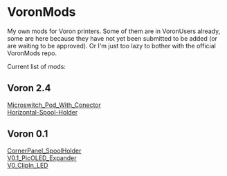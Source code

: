 # VoronMods
My own mods for Voron printers.  Some of them are in VoronUsers already, some are here because they have not yet been submitted to be added (or are waiting to be approved).  Or I'm just too lazy to bother with the official VoronMods repo.

Current list of mods:

## Voron 2.4
[Microswitch_Pod_With_Conector](/V2.4/Microswitch_Pod_With_Conector)<br>
[Horizontal-Spool-Holder](/V2.4/Horizontal-Spool-Holder)<br>

## Voron 0.1
[CornerPanel_SpoolHolder](V0.1//CornerPanel_SpoolHolder)<br>
[V0.1_PicOLED_Expander](/V0.1/V0.1_PicOLED_Expander)<br>
[V0_ClipIn_LED](/V0.1/V0_ClipIn_LED)<br>

